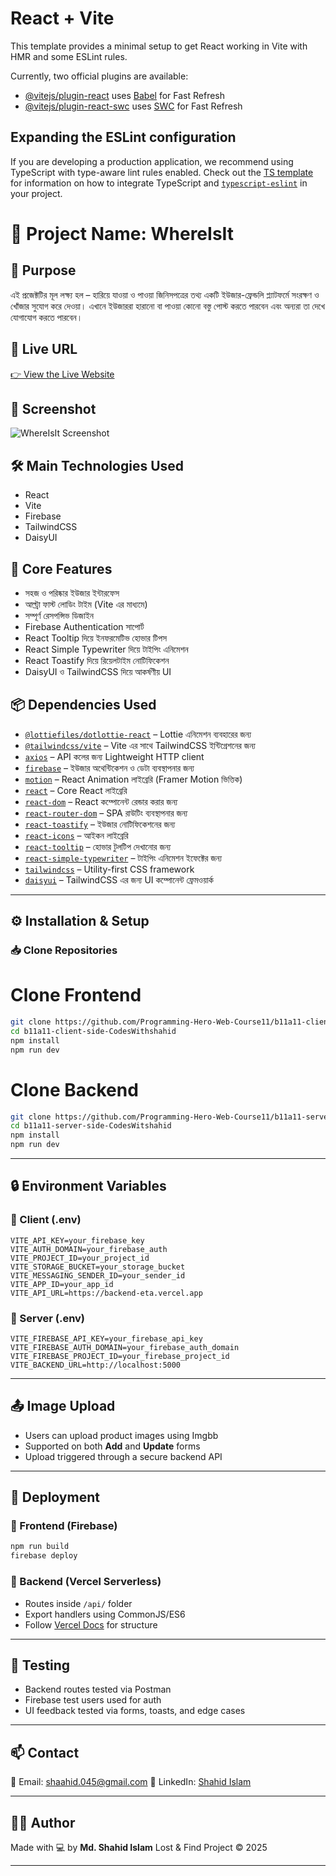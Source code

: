 # React + Vite

This template provides a minimal setup to get React working in Vite with HMR and some ESLint rules.

Currently, two official plugins are available:

- [@vitejs/plugin-react](https://github.com/vitejs/vite-plugin-react/blob/main/packages/plugin-react) uses [Babel](https://babeljs.io/) for Fast Refresh
- [@vitejs/plugin-react-swc](https://github.com/vitejs/vite-plugin-react/blob/main/packages/plugin-react-swc) uses [SWC](https://swc.rs/) for Fast Refresh

## Expanding the ESLint configuration

If you are developing a production application, we recommend using TypeScript with type-aware lint rules enabled. Check out the [TS template](https://github.com/vitejs/vite/tree/main/packages/create-vite/template-react-ts) for information on how to integrate TypeScript and [`typescript-eslint`](https://typescript-eslint.io) in your project.



# 📅 Project Name: WhereIsIt

## 🌟 Purpose
এই প্রজেক্টটির মূল লক্ষ্য হল – হারিয়ে যাওয়া ও পাওয়া জিনিসপত্রের তথ্য একটি ইউজার-ফ্রেন্ডলি প্ল্যাটফর্মে সংরক্ষণ ও খোঁজার সুযোগ করে দেওয়া। এখানে ইউজাররা হারানো বা পাওয়া কোনো বস্তু পোস্ট করতে পারবেন এবং অন্যরা তা দেখে যোগাযোগ করতে পারবেন।

## 🔗 Live URL
[👉 View the Live Website](https://beautiful-marigold-d08b9c.netlify.app/)

## 📸 Screenshot 
![WhereIsIt Screenshot](./screenshot.png)

## 🛠️ Main Technologies Used
- React  
- Vite  
- Firebase  
- TailwindCSS  
- DaisyUI  

## 🚀 Core Features
- সহজ ও পরিষ্কার ইউজার ইন্টারফেস  
- আল্ট্রা ফাস্ট লোডিং টাইম (Vite এর মাধ্যমে)  
- সম্পূর্ণ রেসপন্সিভ ডিজাইন  
- Firebase Authentication সাপোর্ট  
- React Tooltip দিয়ে ইনফরমেটিভ হোভার টিপস  
- React Simple Typewriter দিয়ে টাইপিং এনিমেশন  
- React Toastify দিয়ে রিয়েলটাইম নোটিফিকেশন  
- DaisyUI ও TailwindCSS দিয়ে আকর্ষণীয় UI  

## 📦 Dependencies Used
- [`@lottiefiles/dotlottie-react`](https://www.npmjs.com/package/@lottiefiles/dotlottie-react) – Lottie এনিমেশন ব্যবহারের জন্য  
- [`@tailwindcss/vite`](https://www.npmjs.com/package/@tailwindcss/vite) – Vite এর সাথে TailwindCSS ইন্টিগ্রেশনের জন্য  
- [`axios`](https://www.npmjs.com/package/axios) – API কলের জন্য Lightweight HTTP client  
- [`firebase`](https://www.npmjs.com/package/firebase) – ইউজার অথেন্টিকেশন ও ডেটা ব্যবস্থাপনার জন্য  
- [`motion`](https://www.framer.com/motion/) – React Animation লাইব্রেরি (Framer Motion ভিত্তিক)  
- [`react`](https://reactjs.org/) – Core React লাইব্রেরি  
- [`react-dom`](https://reactjs.org/docs/react-dom.html) – React কম্পোনেন্ট রেন্ডার করার জন্য  
- [`react-router-dom`](https://reactrouter.com/) – SPA রাউটিং ব্যবস্থাপনার জন্য  
- [`react-toastify`](https://fkhadra.github.io/react-toastify/) – ইউজার নোটিফিকেশনের জন্য  
- [`react-icons`](https://react-icons.github.io/react-icons/) – আইকন লাইব্রেরি  
- [`react-tooltip`](https://react-tooltip.com/) – হোভার টুলটিপ দেখানোর জন্য  
- [`react-simple-typewriter`](https://www.npmjs.com/package/react-simple-typewriter) – টাইপিং এনিমেশন ইফেক্টের জন্য  
- [`tailwindcss`](https://tailwindcss.com/) – Utility-first CSS framework  
- [`daisyui`](https://daisyui.com/) – TailwindCSS এর জন্য UI কম্পোনেন্ট ফ্রেমওয়ার্ক  

- ---


## ⚙️ Installation & Setup

### 📥 Clone Repositories

# Clone Frontend
```bash
git clone https://github.com/Programming-Hero-Web-Course11/b11a11-client-side-CodesWithshahid.git
cd b11a11-client-side-CodesWithshahid
npm install
npm run dev
```
# Clone Backend
```bash
git clone https://github.com/Programming-Hero-Web-Course11/b11a11-server-side-CodesWithshahid.git
cd b11a11-server-side-CodesWitshahid
npm install
npm run dev
```

---

## 🔒 Environment Variables

### 🔹 Client (.env)

```env
VITE_API_KEY=your_firebase_key
VITE_AUTH_DOMAIN=your_firebase_auth
VITE_PROJECT_ID=your_project_id
VITE_STORAGE_BUCKET=your_storage_bucket
VITE_MESSAGING_SENDER_ID=your_sender_id
VITE_APP_ID=your_app_id
VITE_API_URL=https://backend-eta.vercel.app
```

### 🔹 Server (.env)

```env
VITE_FIREBASE_API_KEY=your_firebase_api_key
VITE_FIREBASE_AUTH_DOMAIN=your_firebase_auth_domain
VITE_FIREBASE_PROJECT_ID=your_firebase_project_id
VITE_BACKEND_URL=http://localhost:5000

```

---

## 📤 Image Upload

- Users can upload product images using Imgbb
- Supported on both **Add** and **Update** forms
- Upload triggered through a secure backend API

---

## 🚀 Deployment

### 🔹 Frontend (Firebase)

```bash
npm run build
firebase deploy
```

### 🔹 Backend (Vercel Serverless)

- Routes inside `/api/` folder
- Export handlers using CommonJS/ES6
- Follow [Vercel Docs](https://vercel.com/docs/functions) for structure

---

## 🧪 Testing

- Backend routes tested via Postman
- Firebase test users used for auth
- UI feedback tested via forms, toasts, and edge cases

---

## 📫 Contact

📧 Email: [shaahid.045@gmail.com](mailto:shaahid.045@gmail.com)
🔗 LinkedIn: [Shahid Islam](https://linkedin.com/in/shaahid-cp)

---

## 🧑‍🎓 Author

Made with 💻 by **Md. Shahid Islam**
Lost & Find Project © 2025

---


